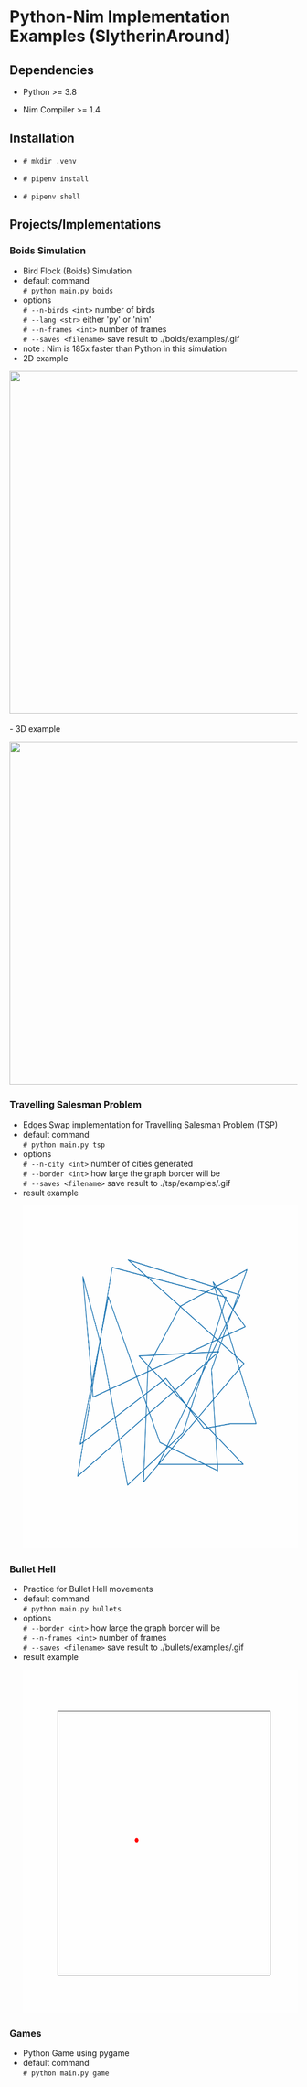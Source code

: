 # Python-Nim Implementation Examples (SlytherinAround)

## Dependencies

- Python >= 3.8

- Nim Compiler >= 1.4

## Installation

- `# mkdir .venv`

- `# pipenv install`

- `# pipenv shell`

## Projects/Implementations

### Boids Simulation

- Bird Flock (Boids) Simulation
- default command
</br>`# python main.py boids`
- options
</br>`# --n-birds <int>` number of birds
</br>`# --lang <str>` either 'py' or 'nim'
</br>`# --n-frames <int>` number of frames
</br>`# --saves <filename>` save result to ./boids/examples/<filename>.gif
- note : Nim is 185x faster than Python in this simulation
- 2D example
<p align="center">
  <img width="600" height="600" src="https://github.com/ranovan7/slytherin_around/blob/master/boids/examples/2d_example.gif">
</p>
- 3D example
<p align="center">
  <img width="600" height="600" src="https://github.com/ranovan7/slytherin_around/blob/master/boids/examples/3d_example.gif">
</p>

### Travelling Salesman Problem

- Edges Swap implementation for Travelling Salesman Problem (TSP)
- default command
    </br>`# python main.py tsp`
- options
    </br>`# --n-city <int>` number of cities generated
    </br>`# --border <int>` how large the graph border will be
    </br>`# --saves <filename>` save result to ./tsp/examples/<filename>.gif
- result example
    <p align="center">
      <img width="600" height="600" src="https://github.com/ranovan7/slytherin_around/blob/master/tsp/examples/30_cities.gif">
    </p>

### Bullet Hell

- Practice for Bullet Hell movements
- default command
    </br>`# python main.py bullets`
- options
    </br>`# --border <int>` how large the graph border will be
    </br>`# --n-frames <int>` number of frames
    </br>`# --saves <filename>` save result to ./bullets/examples/<filename>.gif
- result example
    <p align="center">
      <img width="600" height="600" src="https://github.com/ranovan7/slytherin_around/blob/master/bullets/examples/prototype.gif">
    </p>

### Games

- Python Game using pygame
- default command
    </br>`# python main.py game`
